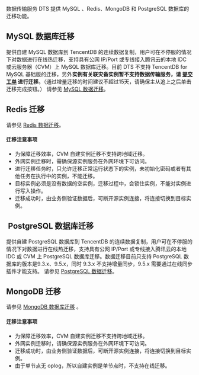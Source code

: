 数据传输服务 DTS 提供 MySQL 、Redis、MongoDB 和 PostgreSQL 数据库的迁移功能。

## MySQL 数据库迁移
提供自建 MySQL 数据库到 TencentDB 的连续数据复制，用户可在不停服的情况下对数据进行在线热迁移，支持具有公网 IP/Port 或专线接入腾讯云的本地 IDC 或云服务器（CVM）上 MySQL 数据库迁移。目前 DTS 不支持 TencentDB for MySQL 基础版的迁移，另外**实例有关联灾备实例暂不支持数据传输服务，请 [提交工单](https://console.cloud.tencent.com/workorder/category) 进行迁移**。（通过增量迁移的时间建议不超过15天，请确保主从追上之后单击迁移完成按钮。）
请参见 [MySQL 数据迁移](/document/product/571/13728)。

## Redis 迁移
请参见 [Redis 数据迁移](/document/product/571/13748)。

#### 迁移注意事项
- 为保障迁移效率，CVM 自建实例迁移不支持跨地域迁移。
- 外网实例迁移时，需确保源实例服务在外网环境下可访问。
- 进行迁移任务时，只允许迁移正常运行状态下的实例，未初始化密码或者有其他任务在执行中的实例，不能迁移。
- 目标实例必须是没有数据的空实例，迁移过程中，会锁住实例，不能对实例进行写入操作。
- 迁移成功时，由业务侧验证数据后，可断开源实例连接，将连接切换到目标实例。

##  PostgreSQL 数据库迁移
提供自建 PostgreSQL 数据库到 TencentDB 的连续数据复制，用户可在不停服的情况下对数据进行在线热迁移，支持具有公网 IP/Port 或专线接入腾讯云的本地 IDC 或 CVM 上 PostgreSQL 数据库迁移。数据迁移目前只支持 PostgreSQL 数据库的版本是9.3.x、9.5.x，同时 9.3.x 不支持增量同步，9.5.x 需要通过在线同步插件才能支持。
请参见 [PostgreSQL 数据迁移](/document/product/571/16309)。


## MongoDB 迁移
请参见 [MongoDB 数据库迁移](https://cloud.tencent.com/document/product/571/13724) 。

#### 迁移注意事项
- 为保障迁移效率，CVM 自建实例迁移不支持跨地域迁移。
- 外网实例迁移时，请确保源实例服务在外网环境下可访问。
- 迁移成功时，由业务侧验证数据后，可断开源实例连接，将连接切换到目标实例。
- 由于单节点无 oplog，所以自建实例是单节点时，不支持在线迁移。
